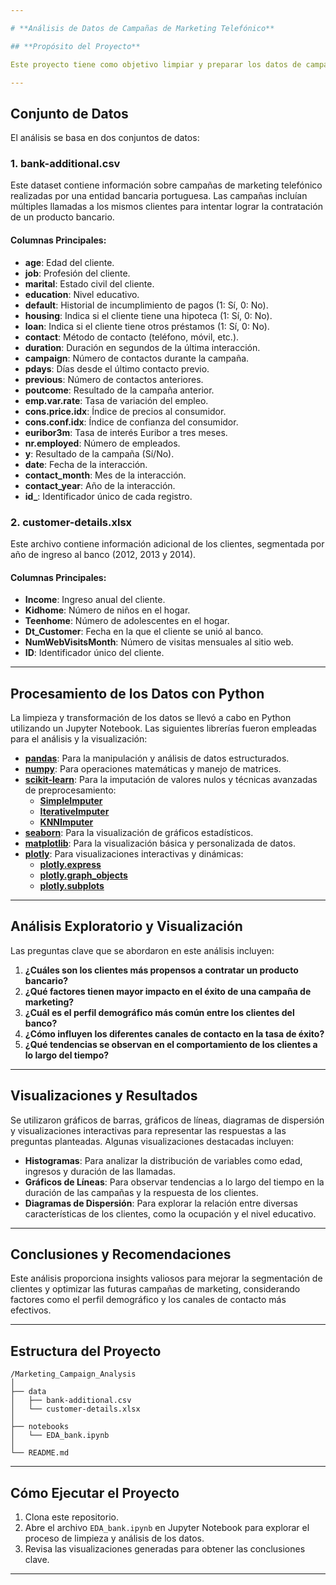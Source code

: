 ```yaml
---

# **Análisis de Datos de Campañas de Marketing Telefónico**

## **Propósito del Proyecto**

Este proyecto tiene como objetivo limpiar y preparar los datos de campañas de marketing telefónico para su posterior análisis exploratorio y visualización. A través de este análisis, se busca extraer información relevante que permita optimizar estrategias de marketing y mejorar la efectividad en futuras campañas.

---
```


## **Conjunto de Datos**

El análisis se basa en dos conjuntos de datos:

### 1. **bank-additional.csv**

Este dataset contiene información sobre campañas de marketing telefónico realizadas por una entidad bancaria portuguesa. Las campañas incluían múltiples llamadas a los mismos clientes para intentar lograr la contratación de un producto bancario.

#### **Columnas Principales:**

- **age**: Edad del cliente.
- **job**: Profesión del cliente.
- **marital**: Estado civil del cliente.
- **education**: Nivel educativo.
- **default**: Historial de incumplimiento de pagos (1: Sí, 0: No).
- **housing**: Indica si el cliente tiene una hipoteca (1: Sí, 0: No).
- **loan**: Indica si el cliente tiene otros préstamos (1: Sí, 0: No).
- **contact**: Método de contacto (teléfono, móvil, etc.).
- **duration**: Duración en segundos de la última interacción.
- **campaign**: Número de contactos durante la campaña.
- **pdays**: Días desde el último contacto previo.
- **previous**: Número de contactos anteriores.
- **poutcome**: Resultado de la campaña anterior.
- **emp.var.rate**: Tasa de variación del empleo.
- **cons.price.idx**: Índice de precios al consumidor.
- **cons.conf.idx**: Índice de confianza del consumidor.
- **euribor3m**: Tasa de interés Euribor a tres meses.
- **nr.employed**: Número de empleados.
- **y**: Resultado de la campaña (Sí/No).
- **date**: Fecha de la interacción.
- **contact_month**: Mes de la interacción.
- **contact_year**: Año de la interacción.
- **id_**: Identificador único de cada registro.

### 2. **customer-details.xlsx**

Este archivo contiene información adicional de los clientes, segmentada por año de ingreso al banco (2012, 2013 y 2014).

#### **Columnas Principales:**

- **Income**: Ingreso anual del cliente.
- **Kidhome**: Número de niños en el hogar.
- **Teenhome**: Número de adolescentes en el hogar.
- **Dt_Customer**: Fecha en la que el cliente se unió al banco.
- **NumWebVisitsMonth**: Número de visitas mensuales al sitio web.
- **ID**: Identificador único del cliente.

---

## **Procesamiento de los Datos con Python**

La limpieza y transformación de los datos se llevó a cabo en Python utilizando un Jupyter Notebook. Las siguientes librerías fueron empleadas para el análisis y la visualización:

- [**pandas**](https://pandas.pydata.org/): Para la manipulación y análisis de datos estructurados.
- [**numpy**](https://numpy.org/): Para operaciones matemáticas y manejo de matrices.
- [**scikit-learn**](https://scikit-learn.org/stable/): Para la imputación de valores nulos y técnicas avanzadas de preprocesamiento:
  - [**SimpleImputer**](https://scikit-learn.org/stable/modules/generated/sklearn.impute.SimpleImputer.html)
  - [**IterativeImputer**](https://scikit-learn.org/stable/modules/generated/sklearn.impute.IterativeImputer.html)
  - [**KNNImputer**](https://scikit-learn.org/stable/modules/generated/sklearn.impute.KNNImputer.html)
- [**seaborn**](https://seaborn.pydata.org/): Para la visualización de gráficos estadísticos.
- [**matplotlib**](https://matplotlib.org/): Para la visualización básica y personalizada de datos.
- [**plotly**](https://plotly.com/python/): Para visualizaciones interactivas y dinámicas:
  - [**plotly.express**](https://plotly.com/python/plotly-express/)
  - [**plotly.graph_objects**](https://plotly.com/python/graph-objects/)
  - [**plotly.subplots**](https://plotly.com/python/subplots/)
    
---

## **Análisis Exploratorio y Visualización**

Las preguntas clave que se abordaron en este análisis incluyen:

1. **¿Cuáles son los clientes más propensos a contratar un producto bancario?**
2. **¿Qué factores tienen mayor impacto en el éxito de una campaña de marketing?**
3. **¿Cuál es el perfil demográfico más común entre los clientes del banco?**
4. **¿Cómo influyen los diferentes canales de contacto en la tasa de éxito?**
5. **¿Qué tendencias se observan en el comportamiento de los clientes a lo largo del tiempo?**

---

## **Visualizaciones y Resultados**

Se utilizaron gráficos de barras, gráficos de líneas, diagramas de dispersión y visualizaciones interactivas para representar las respuestas a las preguntas planteadas. Algunas visualizaciones destacadas incluyen:

- **Histogramas**: Para analizar la distribución de variables como edad, ingresos y duración de las llamadas.
- **Gráficos de Líneas**: Para observar tendencias a lo largo del tiempo en la duración de las campañas y la respuesta de los clientes.
- **Diagramas de Dispersión**: Para explorar la relación entre diversas características de los clientes, como la ocupación y el nivel educativo.

---

## **Conclusiones y Recomendaciones**

Este análisis proporciona insights valiosos para mejorar la segmentación de clientes y optimizar las futuras campañas de marketing, considerando factores como el perfil demográfico y los canales de contacto más efectivos.

---

## **Estructura del Proyecto**

```
/Marketing_Campaign_Analysis
│
├── data
│   ├── bank-additional.csv
│   └── customer-details.xlsx
│
├── notebooks
│   └── EDA_bank.ipynb
│
└── README.md
```

---

## **Cómo Ejecutar el Proyecto**

1. Clona este repositorio.
2. Abre el archivo `EDA_bank.ipynb` en Jupyter Notebook para explorar el proceso de limpieza y análisis de los datos.
3. Revisa las visualizaciones generadas para obtener las conclusiones clave.

---
